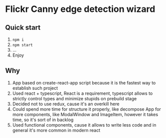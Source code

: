 # Flickr Canny edge detection wizard

## Quick start

1. `npm i`
2. `npm start`
3. ...
4. Enjoy

## Why

1. App based on create-react-app script because it is the fastest way to establish such project
2. Used react + typescript, React is a requirement, typescript allows to strictly control types and minimize stupids on prebuild stage
3. Decided not to use redux, cause it's an overkill here
4. Could spend more time for structure it properly, like decompose App for more components, like ModalWindow and ImageItem, however it takes time, so it's sort of in backlog
5. Used functional components, cause it allows to write less code and in general it's more common in modern react